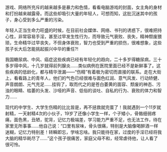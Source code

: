 游戏、网络所充斥的越来越多是暴力和色情，看看电脑游戏的封面，女主角的身材和打扮越来越露骨。而这些却吸引大量的年轻人，可想而知，这批沉迷其中的孩子，身心受到多么严重的污染。

年轻人正当生命力旺盛的时候，在目前社会媒体、网络、书刊的诱惑下，很难把持心性，非常容易手淫，甚至过早发生性行为，而导致元气衰败、丧失，精神颓废猥琐，生命精华过早丧失，不但身体衰败，智力也受到严重的损伤，很难想象，这些孩子长大后怎能挑起振兴中华的重任?!

我国糖尿病、中风、癌症这些疾病已经有年轻化的趋向，二十多岁得糖尿病，三十多岁得中风，十几岁就得前列腺炎……类似病例在医院里面已经不是新鲜事了。这些疾病的低龄化，都与精华泄漏——“伤精”有着极为密切而直接的联系。走在大街上，看看路上的青年人，他们的气色已经很难与面色红润、意气风发、行动矫健、声音朗朗、元气充足……挂钩了，取而代之的是苍白萎黄的面容、颓废的神态、污浊的眼睛、枯萎的头发、沙哑的声音、低俗的谈吐、自私的行为、衰败的体力和智力……

现代的中学生、大学生伤精的比比皆是，再不拯救就完蛋了！我就遇到一个11岁就射精，一天射精4次的小伙子，19岁了还像小学生一样，个子矮小，骨骼细弱疼痛，面色黑，丑陋，驼背，记忆力极端差，学习能力严重不足，也无法工作，待在家里无所事事……他自己说：“口里有尿味，骨头很痛，特别是大脑像喝醉酒一样迷糊，记忆力特别差！转瞬即忘，学啥忘啥。我只能待在家，过度的手淫已经将我大脑的精华耗尽了……”这个孩子很痛苦，家庭父母不和，经常虐待他，让人看了很可怜。
